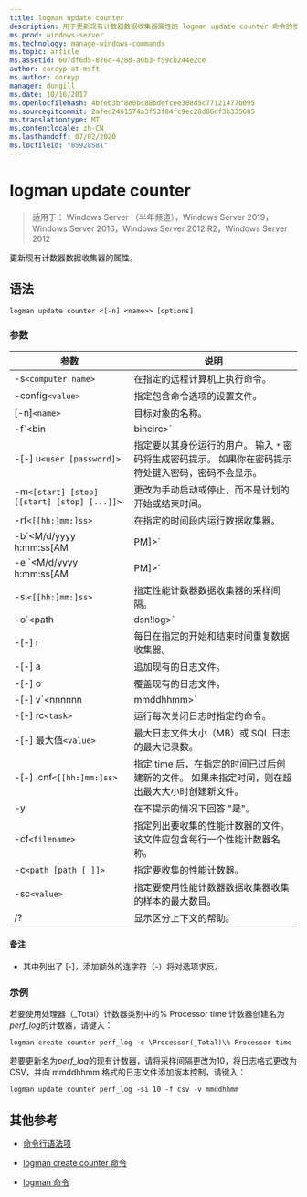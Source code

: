 ```yaml
---
title: logman update counter
description: 用于更新现有计数器数据收集器属性的 logman update counter 命令的参考文章。
ms.prod: windows-server
ms.technology: manage-windows-commands
ms.topic: article
ms.assetid: 607df6d5-876c-428d-a0b3-f59cb244e2ce
author: coreyp-at-msft
ms.author: coreyp
manager: dongill
ms.date: 10/16/2017
ms.openlocfilehash: 4bfeb3bf8e0bc88bdefcee308d5c77121477b095
ms.sourcegitcommit: 2afed2461574a3f53f84fc9ec28d86df3b335685
ms.translationtype: MT
ms.contentlocale: zh-CN
ms.lasthandoff: 07/02/2020
ms.locfileid: "85928581"
---
```

# <a name="logman-update-counter"></a>logman update counter

> 适用于： Windows Server （半年频道），Windows Server 2019，Windows Server 2016，Windows Server 2012 R2，Windows Server 2012

更新现有计数器数据收集器的属性。

## <a name="syntax"></a>语法

```
logman update counter <[-n] <name>> [options]
```

### <a name="parameters"></a>参数


| 参数 | 说明 |
| --------- | ----------- |
| -s`<computer name>` | 在指定的远程计算机上执行命令。 |
| -config`<value>` | 指定包含命令选项的设置文件。 |
| [-n]`<name>` | 目标对象的名称。 |
| -f`<bin|bincirc>` | 指定数据收集器的日志格式。 |
| -[-] u`<user [password]>` | 指定要以其身份运行的用户。 输入 `*` 密码将生成密码提示。 如果你在密码提示符处键入密码，密码不会显示。 |
| -m`<[start] [stop] [[start] [stop] [...]]>` | 更改为手动启动或停止，而不是计划的开始或结束时间。 |
| -rf`<[[hh:]mm:]ss>` | 在指定的时间段内运行数据收集器。 |
| -b`<M/d/yyyy h:mm:ss[AM|PM]>` | 开始在指定时间收集数据。 |
| -e `<M/d/yyyy h:mm:ss[AM|PM]>` | 结束在指定时间收集的数据。 |
| -si`<[[hh:]mm:]ss>` | 指定性能计数器数据收集器的采样间隔。 |
| -o`<path|dsn!log>` | 指定 SQL 数据库中的输出日志文件或 DSN 和日志集名称。 |
| -[-] r | 每日在指定的开始和结束时间重复数据收集器。 |
| -[-] a | 追加现有的日志文件。 |
| -[-] o | 覆盖现有的日志文件。 |
| -[-] v`<nnnnnn|mmddhhmm>` | 将文件版本信息附加到日志文件名称的末尾。 |
| -[-] rc`<task>` | 运行每次关闭日志时指定的命令。 |
| -[-] 最大值`<value>` | 最大日志文件大小（MB）或 SQL 日志的最大记录数。 |
| -[-] .cnf`<[[hh:]mm:]ss>` | 指定 time 后，在指定的时间已过后创建新的文件。 如果未指定时间，则在超出最大大小时创建新文件。 |
| -y | 在不提示的情况下回答 "是"。 |
| -cf`<filename>` | 指定列出要收集的性能计数器的文件。 该文件应包含每行一个性能计数器名称。 |
| -c`<path [path [ ]]>` | 指定要收集的性能计数器。 |
| -sc`<value>` | 指定要使用性能计数器数据收集器收集的样本的最大数目。 |
| /? | 显示区分上下文的帮助。 |

#### <a name="remarks"></a>备注

- 其中列出了 [-]，添加额外的连字符（-）将对选项求反。

### <a name="examples"></a>示例

若要使用处理器（_Total）计数器类别中的% Processor time 计数器创建名为*perf_log*的计数器，请键入：

```
logman create counter perf_log -c \Processor(_Total)\% Processor time
```

若要更新名为*perf_log*的现有计数器，请将采样间隔更改为10，将日志格式更改为 CSV，并向 mmddhhmm 格式的日志文件添加版本控制，请键入：

```
logman update counter perf_log -si 10 -f csv -v mmddhhmm
```

## <a name="additional-references"></a>其他参考

- [命令行语法项](command-line-syntax-key.md)

- [logman create counter 命令](logman-create-counter.md)

- [logman 命令](logman.md)
